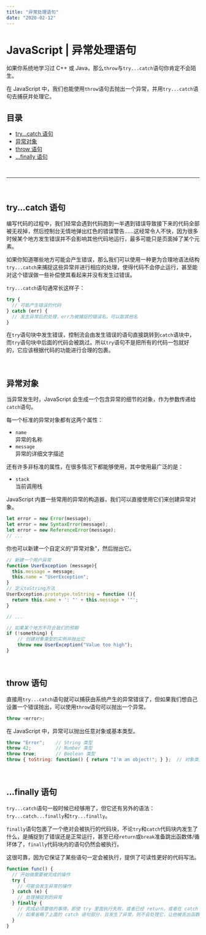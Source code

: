 ```yaml
---
title: "异常处理语句"
date: "2020-02-12"
---
```


# JavaScript | 异常处理语句

如果你系统地学习过 C++ 或 Java，那么`throw`与`try...catch`语句你肯定不会陌生。

在 JavaScript 中，我们也能使用`throw`语句去抛出一个异常，并用`try...catch`语句去捕获并处理它。

## 目录  <!-- omit in toc -->

- [try...catch 语句](#trycatch-语句)
- [异常对象](#异常对象)
- [throw 语句](#throw-语句)
- [...finally 语句](#finally-语句)

<br>

---

<br>

## try...catch 语句

编写代码的过程中，我们经常会遇到代码跑到一半遇到错误导致接下来的代码全部被无视掉，然后控制台无情地弹出红色的错误警告......这经常令人不快，因为很多时候某个地方发生错误并不会影响其他代码地运行，最多可能只是页面掉了某个元素。

如果你知道哪些地方可能会产生错误，那么我们可以使用一种更为合理地语法结构`try...catch`来捕捉这些异常并进行相应的处理，使得代码不会停止运行，甚至能对这个错误做一些补偿使其看起来并没有发生过错误。

`try...catch`语句通常长这样子：

```js
try {
  // 可能产生错误的代码
} catch (err) {
  // 发生异常后的处理，err为被捕捉的错误名，可以取其他名
}

```

在`try`语句块中发生错误，控制流会由发生错误的语句直接跳转到`catch`语块中，而`try`语句块中后面的代码会被跳过。所以`try`语句不是把所有的代码一包就好的，它应该根据代码的功能进行合理的包裹。

<br>

## 异常对象

当异常发生时，JavaScript 会生成一个包含异常的细节的对象，作为参数传递给`catch`语句。

每一个标准的异常对象都有这两个属性：

- `name`  
  异常的名称
- `message`  
  异常的详细文字描述

还有许多非标准的属性，在很多情况下都能够使用，其中使用最广泛的是：

- `stack`  
  当前调用栈

JavaScript 内置一些常用的异常的构造器，我们可以直接使用它们来创建异常对象。

```js
let error = new Error(message);
let error = new SyntaxError(message);
let error = new ReferenceError(message);
// ...
```

你也可以新建一个自定义的“异常对象”，然后抛出它。

```js
// 新建一个用户异常
function UserException (message){
  this.message = message;
  this.name = "UserException";
}
// 定义toString方法
UserException.prototype.toString = function (){
  return this.name + ': "' + this.message + '"';
}

// ...

// 如果某个地方不符合我们的预期
if (!something) {
    // 创建对象类型的实例并抛出它
    throw new UserException("Value too high");
}
```


<br>

## throw 语句

直接用`try...catch`语句就可以捕获由系统产生的异常错误了，但如果我们想自己设置一个错误抛出，可以使用`throw`语句可以抛出一个异常。

```js
throw <error>;
```

在 JavaScript 中，异常可以抛出任意对象或基本类型。

```js
throw "Error";    // String 类型
throw 42;         // Number 类型
throw true;       // Boolean 类型
throw { toString: function() { return "I'm an object!"; } };  // 对象类型
```

<br>

## ...finally 语句

`try...catch`语句一般时候已经够用了，但它还有另外的语法：`try...catch...finally`和`try...finally`。

`finally`语句包裹了一个绝对会被执行的代码块，不论`try`和`catch`代码块内发生了什么，是捕捉到了错误还是正常运行，甚至已经`return`或`break`准备跳出函数体/循环体了，`finally`代码块内的语句仍然会被执行。

这很可靠，因为它保证了某些语句一定会被执行，提供了可读性更好的代码写法。

```js
function func() {
  // 开始做需要被完成的操作
  try {
    // 可能会发生异常的操作
  } catch (e) {
    // 处理捕捉到的异常
  } finally {
    // 完成必须要做的事情，即使 try 里面执行失败，或者已经 return，或者在 catch 中抛出了新的异常
    // 如果省略了上面的 catch 语句部分，且发生了异常，则不会处理它，让他被丢出函数外
  }
}
```

<br>
